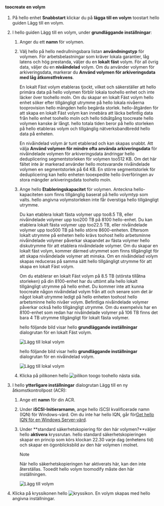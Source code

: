 <!--author=alkohli last changed: 08/16/2016-->

#### <a name="toocreate-a-volume"></a>toocreate en volym
1. På hello enhet **Snabbstart** klickar du på **lägga till en volym** toostart hello guiden Lägg till en volym.
2. I hello guiden Lägg till en volym, under **grundläggande inställningar**:
   
   1. Anger du ett **namn** för volymen.
   2. Välj hello på hello nedrullningsbara listan **användningstyp** för volymen. För arbetsbelastningar som kräver lokala garantier, låg latens och hög prestanda, väljer du en **lokalt fäst** volym. För all övrig data, väljer du en **nivåindelad** volym. Om du använder volymen för arkiveringsdata, markerar du **Använd volymen för arkiveringsdata med låg åtkomstfrekvens**. 
      
       En lokalt Fäst volym etableras tjockt, vilket och säkerställer att hello primära data på hello volymen förblir lokala toohello enhet och inte läcker över toohello moln.  Om du skapar en lokalt Fäst volym hello enhet söker efter tillgängligt utrymme på hello lokala nivåerna tooprovision hello mängden hello begärda storlek. hello-åtgärden för att skapa en lokalt Fäst volym kan innebära att läcka befintlig data från hello enhet toohello moln och hello tidsåtgång toocreate hello volymen kanske är långt. hello totala tiden beror på hello storleken på hello etableras volym och tillgänglig nätverksbandbredd hello data på enheten. 
      
       En nivåindelad volym är tunt etablerad och kan skapas snabbt. Att välja **Använd volymen för mindre ofta använda arkiveringsdata** för nivåindelade volymen för arkiveringsdata ändringar hello deduplicering segmentstorleken för volymen too512 KB. Om det här fältet inte är markerad använder hello motsvarande nivåindelade volymen en segmentstorlek på 64 KB. En större segmentstorlek för deduplicering kan hello enheten tooexpedite hello överföringen av stora mängder arkiveringsdata toohello moln.
   3. Ange hello **Etableringskapacitet** för volymen. Anteckna hello-kapaciteten som finns tillgänglig baserat på hello volymtyp som valts. hello angivna volymstorleken inte får överstiga hello tillgängligt utrymme.
      
       Du kan etablera lokalt fästa volymer upp too8.5 TB, eller nivåindelade volymer upp too200 TB på 8100 hello-enhet. Du kan etablera lokalt fästa volymer upp too22.5 TB, eller nivåindelade volymer upp too500 TB på hello större 8600-enheten. Eftersom lokalt utrymme på enheten hello krävs toohost hello arbetsminne nivåindelade volymer påverkar skapandet av fästa volymer hello diskutrymme för att etablera nivåindelade volymer. Om du skapar en lokalt fäst volym, kommer därmed utrymmet som finns tillgängligt för att skapa nivåindelade volymer att minska. Om en nivåindelad volym skapas reduceras på samma sätt hello tillgängligt utrymme för att skapa en lokalt Fäst volym.
      
       Om du etablerar en lokalt Fäst volym på 8.5 TB (största tillåtna storleken) på din 8100-enhet har du uttömt alla hello lokalt tillgängligt utrymme på hello enhet. Du kommer inte att kunna toocreate någon nivåindelad volym från att och senare som det är något lokalt utrymme ledigt på hello enheten toohost hello arbetsminne hello nivåer volym. Befintliga nivåindelade volymer påverkar också hello tillgängligt utrymme. Om du exempelvis har en 8100-enhet som redan har nivåindelade volymer på 106 TB finns det bara 4 TB utrymme tillgängligt för lokalt fästa volymer.
      
       hello följande bild visar hello **grundläggande inställningar** dialogrutan för en lokalt Fäst volym.
      
        ![Lägg till lokal volym](./media/storsimple-create-volume-u2/add-local-volume-include.png)
      
       hello följande bild visar hello **grundläggande inställningar** dialogrutan för en nivåindelad volym.
      
        ![Lägg till lokal volym](./media/storsimple-create-volume-u2/add-tiered-volume-include.png)
   
   1. Klicka på pilikonen hello ![pilikon](./media/storsimple-create-volume-u2/HCS_ArrowIcon-include.png) toogo toohello nästa sida.
3. I hello **ytterligare inställningar** dialogrutan Lägg till en ny åtkomstkontrollpost (ACR):
   
   1. Ange ett **namn** för din ACR.
   2. Under **iSCSI-Initierarnamn**, ange hello iSCSI kvalificerade namn (IQN) för Windows-värd. Om du inte har hello IQN, går för[Get hello IQN för en Windows Server-värd](#get-the-iqn-of-a-windows-server-host).
   3. Under **standard säkerhetskopiering för den här volymen?**väljer hello **aktivera** kryssrutan. hello standard säkerhetskopieringen skapar en princip som körs klockan 22.30 varje dag (enhetens tid) och skapar en ögonblicksbild av den här volymen i molnet.
      
      > [!NOTE]
      > När hello säkerhetskopieringen har aktiverats här, kan den inte återställas. Tooedit hello volym toomodify måste den här inställningen.
      > 
      > 
      
      ![Lägg till volym](./media/storsimple-create-volume-u2/AddVolumeAdditionalSettings1.png)
4. Klicka på kryssikonen hello ![kryssikon](./media/storsimple-create-volume-u2/HCS_CheckIcon-include.png). En volym skapas med hello angivna inställningar.

